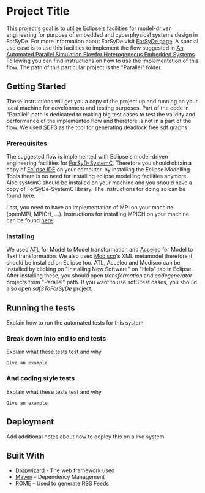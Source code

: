 # Project Title

This project's goal is to utilize Eclipse's facilities for model-driven engineering for purpose of embedded and cyberphysical systems design in ForSyDe. For more information about ForSyDe visit [ForSyDe page](https://forsyde.github.io/). A special use case is to use this facilities to implement the flow suggested in [An Automated Parallel Simulation Flowfor Heterogeneous Embedded Systems](https://www.google.com/url?sa=t&rct=j&q=&esrc=s&source=web&cd=1&cad=rja&uact=8&ved=2ahUKEwiHv6Kw6anhAhUvwlkKHeWaCP0QFjAAegQIAhAB&url=https%3A%2F%2Fieeexplore.ieee.org%2Fdocument%2F6513466%2F&usg=AOvVaw0yxEJfLf9Yi1igUNDDELRv). Following you can find instructions on how to use the implementation of this flow. The path of this particular project is the "Parallel" folder.

## Getting Started

These instructions will get you a copy of the project up and running on your local machine for development and testing purposes. Part of the code in "Parallel" path is dedicated to making big test cases to test the validity and performance of the implemented flow and therefore is not in a part of the flow. We used [SDF3](http://www.es.ele.tue.nl/sdf3/) as the tool for generating deadlock free sdf graphs. 

### Prerequisites

The suggested flow is implemented with Eclipse's model-driven engineering facilities for [ForSyD-SystemC](https://forsyde.github.io/ForSyDe-SystemC/). Therefore you should obtain a copy of [Eclipse IDE](https://www.eclipse.org/downloads/) on your computer. by installing the Eclipse Modelling Tools there is no need for installing eclipse modelling facilities anymore. Also systemC should be installed on your machine and you should have a copy of ForSyDe-SystemC library. The instructions for doing so can be found [here](https://forsyde.github.io/ForSyDe-SystemC/setup). 

Last, you need to have an implementation of MPI on your machine (openMPI, MPICH, ...). Instructions for installing MPICH on your machine can be found [here](http://mpitutorial.com/tutorials/installing-mpich2/). 

### Installing

We used [ATL]() for Model to Model transformation and [Acceleo]() for Model to Text transformation. We also used [Modisco]()'s XML metamodel therefore it should be installed on Eclipse too. ATL, Acceleo and Modisco can be installed by clicking on "Installing New Software" on "Help" tab in Eclipse. After installing these, you should open *transformation* and *codegenerator* projects from "Parallel" path. If you want to use sdf3 test cases, you should also open *sdf3ToForSyDe*  project.

## Running the tests

Explain how to run the automated tests for this system

### Break down into end to end tests

Explain what these tests test and why

```
Give an example
```

### And coding style tests

Explain what these tests test and why

```
Give an example
```

## Deployment

Add additional notes about how to deploy this on a live system

## Built With

* [Dropwizard](http://www.dropwizard.io/1.0.2/docs/) - The web framework used
* [Maven](https://maven.apache.org/) - Dependency Management
* [ROME](https://rometools.github.io/rome/) - Used to generate RSS Feeds

